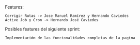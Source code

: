 Features:

    Corrigir Rutas -> Jose Manuel Ramírez y Hernando Caviedes
    Active Job y Cron -> Hernando José Caviedes

Posibles features del siguiente sprint:

    Implementación de las funcionalidades completas de la pagina